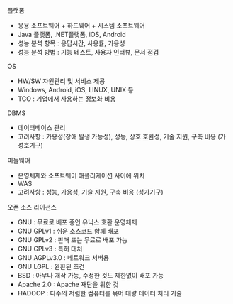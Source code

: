 플랫폼

- 응용 소프트웨어 + 하드웨어 + 시스템 소프트웨어
- Java 플랫폼, .NET플랫폼, iOS, Android
- 성능 분석 항목 :  응답시간, 사용률, 가용성
- 성능 분석 방법 : 기능 테스트, 사용자 인터뷰, 문서 점검

OS

- HW/SW 자원관리 및 서비스 제공
- Windows, Android, iOS, LINUX, UNIX 등
- TCO : 기업에서 사용하는 정보화 비용

DBMS

- 데이터베이스 관리
- 고려사항 : 가용성(장애 발생 가능성), 성능, 상호 호환성, 기술 지원, 구축 비용 (가성호기구)

미들웨어

- 운영체제와 소프트웨어 애플리케이션 사이에 위치
- WAS
- 고려사항 : 성능, 가용성, 기술 지원, 구축 비용 (성가기구)

오픈 소스 라이선스

- GNU : 무료로 배포 중인 유닉스 호환 운영체제
- GNU GPLv1 : 쉬운 소스코드 함께 배포
- GNU GPLv2 : 판매 또는 무료로 배포 가능
- GNU GPLv3 : 특허 대처
- GNU AGPLv3.0 : 네트워크 서버용
- GNU LGPL : 완환된 조건
- BSD : 아무나 개작 가능, 수정한 것도 제한없이 배포 가능
- Apache 2.0 : Apache 재단을 위한 것
- HADOOP : 다수의 저렴한 컴퓨터를 묶어 대량 데이터 처리 기술